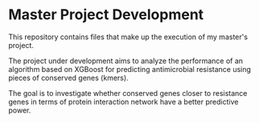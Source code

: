 # Master Project Development


This repository contains files that make up the execution of my master's project.
 
The project under development aims to analyze the performance of an algorithm based on XGBoost for predicting antimicrobial resistance using pieces of conserved genes (kmers).

The goal is to investigate whether conserved genes closer to resistance genes in terms of protein interaction network have a better predictive power.
